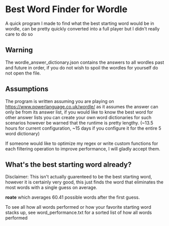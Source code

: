 

# Best Word Finder for Wordle
A quick program I made to find what the best starting word would be in wordle, can be pretty quickly converted into a full player but I didn't really care to do so
## Warning
The wordle_answer_dictionary.json contains the answers to all wordles past and future in order, if you do not wish to spoil the wordles for yourself do not open the file.

## Assumptions
The program is written assuming you are playing on https://www.powerlanguage.co.uk/wordle/ as it assumes the answer can only be from its answer list, if you would like to know the best word for other answer lists you can create your own word dictionaries for such scenarios however be warned that the runtime is pretty lengthy. (~13.5 hours for current configuration, ~15 days if you configure it for the entire 5 word dictionary)

If someone would like to optimize my regex or write custom functions for each filtering operation to improve performance, I will gladly accept them.

## What's the best starting word already?
Disclaimer: This isn't actually guarenteed to be the best starting word, however it is certainly very good, this just finds the word that eliminates the most words with a single guess on average.

**roate** which averages 60.41 possible words after the first guess.

To see all how all words performed or how your favorite starting word stacks up, see word_performance.txt for a sorted list of how all words performed
